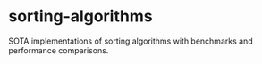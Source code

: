 # sorting-algorithms
SOTA implementations of sorting algorithms with benchmarks and performance comparisons.

